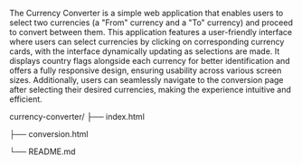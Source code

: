 The Currency Converter is a simple web application that enables users to select two currencies (a "From" currency and a "To" currency) and proceed to convert between them. 
This application features a user-friendly interface where users can select currencies by clicking on corresponding currency cards, with the interface dynamically updating as selections are made. 
It displays country flags alongside each currency for better identification and offers a fully responsive design, ensuring usability across various screen sizes. 
Additionally, users can seamlessly navigate to the conversion page after selecting their desired currencies, making the experience intuitive and efficient.

currency-converter/
├── index.html           

├── conversion.html      

└── README.md            
